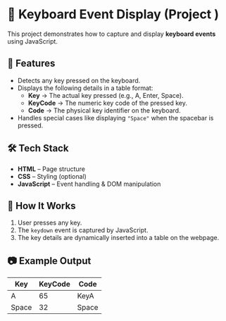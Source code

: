 # 🎹 Keyboard Event Display (Project )

This project demonstrates how to capture and display **keyboard events** using JavaScript.  

## 📌 Features
- Detects any key pressed on the keyboard.  
- Displays the following details in a table format:
  - **Key** → The actual key pressed (e.g., A, Enter, Space).  
  - **KeyCode** → The numeric key code of the pressed key.  
  - **Code** → The physical key identifier on the keyboard.  
- Handles special cases like displaying `"Space"` when the spacebar is pressed.  

## 🛠️ Tech Stack
- **HTML** – Page structure  
- **CSS** – Styling (optional)  
- **JavaScript** – Event handling & DOM manipulation  

## 🚀 How It Works
1. User presses any key.  
2. The `keydown` event is captured by JavaScript.  
3. The key details are dynamically inserted into a table on the webpage.  

## 📷 Example Output
| Key   | KeyCode | Code   |
|-------|---------|--------|
| A     | 65      | KeyA   |
| Space | 32      | Space  |



